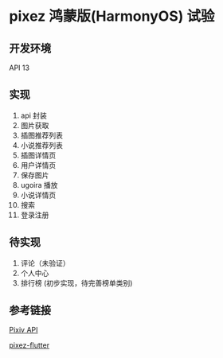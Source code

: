 # pixez 鸿蒙版(HarmonyOS) 试验
## 开发环境
API 13

## 实现

1. api 封装
2. 图片获取
3. 插图推荐列表
4. 小说推荐列表
5. 插图详情页
6. 用户详情页
7. 保存图片
8. ugoira 播放
9. 小说详情页
10. 搜索
11. 登录注册

## 待实现

1. 评论（未验证）
2. 个人中心
3. 排行榜 (初步实现，待完善榜单类别)


## 参考链接 
[Pixiv API](https://github.com/upbit/pixivpy)

[pixez-flutter](https://github.com/Notsfsssf/pixez-flutter/)
